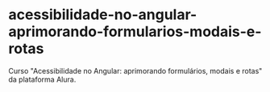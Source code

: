 # acessibilidade-no-angular-aprimorando-formularios-modais-e-rotas
Curso "Acessibilidade no Angular: aprimorando formulários, modais e rotas" da plataforma Alura.
